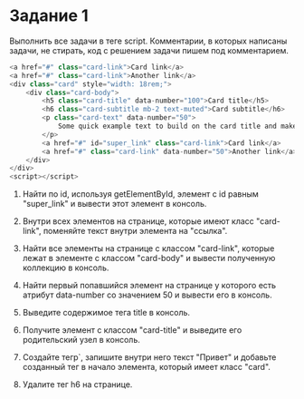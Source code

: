 # Задание 1 #

Выполнить все задачи в теге script. Комментарии, в которых написаны задачи, не
стирать, код с решением задачи пишем под комментарием.

```javascript
<a href="#" class="card-link">Card link</a>
<a href="#" class="card-link">Another link</a>
<div class="card" style="width: 18rem;">
    <div class="card-body">
        <h5 class="card-title" data-number="100">Card title</h5>
        <h6 class="card-subtitle mb-2 text-muted">Card subtitle</h6>
        <p class="card-text" data-number="50">
            Some quick example text to build on the card title and make up the bulk of the card's    content.
        </p>
        <a href="#" id="super_link" class="card-link">Card link</a>
        <a href="#" class="card-link" data-number="50">Another link</a>
    </div>
</div>
<script></script>
```
1. Найти по id, используя getElementById, элемент с id равным "super_link" и вывести этот элемент в консоль.

2. Внутри всех элементов на странице, которые имеют класс "card-link", поменяйте текст внутри элемента на "ссылка".

3. Найти все элементы на странице с классом "card-link", которые лежат в элементе с классом "card-body" и вывести полученную коллекцию в консоль.

4. Найти первый попавшийся элемент на странице у которого есть атрибут data-number со значением 50 и вывести его в консоль.

5. Выведите содержимое тега title в консоль.

6. Получите элемент с классом "card-title" и выведите его родительский узел в консоль.

7. Создайте тегp`, запишите внутри него текст "Привет" и добавьте созданный тег в начало элемента, который имеет класс "card".

8. Удалите тег h6 на странице.

